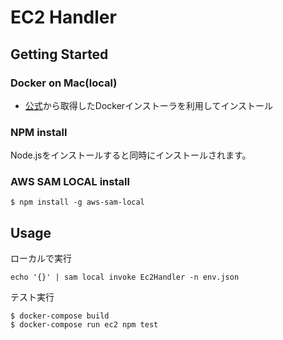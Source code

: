 # EC2 Handler
## Getting Started
### Docker on Mac(local)
 * [公式](https://www.docker.com/community-edition#/mac)から取得したDockerインストーラを利用してインストール

### NPM install
Node.jsをインストールすると同時にインストールされます。

### AWS SAM LOCAL install
```
$ npm install -g aws-sam-local
```

## Usage

ローカルで実行
```
echo '{}' | sam local invoke Ec2Handler -n env.json
```

テスト実行
```
$ docker-compose build
$ docker-compose run ec2 npm test
```
